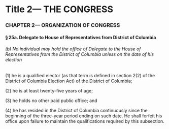 
# Title 2— THE CONGRESS
### CHAPTER 2— ORGANIZATION OF CONGRESS
#### § 25a. Delegate to House of Representatives from District of Columbia
###### (b) No individual may hold the office of Delegate to the House of Representatives from the District of Columbia unless on the date of his election

(1) he is a qualified elector (as that term is defined in section 2(2) of the District of Columbia Election Act) of the District of Columbia;

(2) he is at least twenty-five years of age;

(3) he holds no other paid public office; and

(4) he has resided in the District of Columbia continuously since the beginning of the three-year period ending on such date. He shall forfeit his office upon failure to maintain the qualifications required by this subsection.
